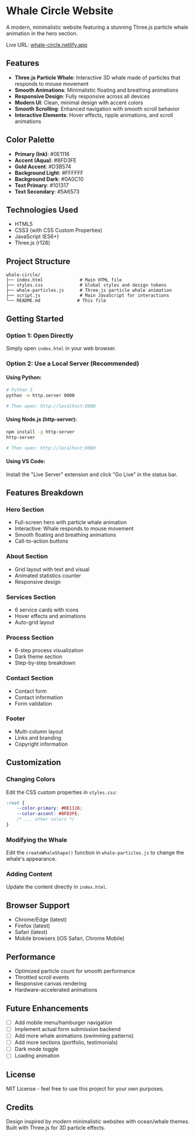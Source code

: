 # Whale Circle Website

A modern, minimalistic website featuring a stunning Three.js particle whale animation in the hero section.

Live URL: <a href="whale-circle.netlify.app">whale-circle.netlify.app</a>

## Features

- **Three.js Particle Whale**: Interactive 3D whale made of particles that responds to mouse movement
- **Smooth Animations**: Minimalistic floating and breathing animations
- **Responsive Design**: Fully responsive across all devices
- **Modern UI**: Clean, minimal design with accent colors
- **Smooth Scrolling**: Enhanced navigation with smooth scroll behavior
- **Interactive Elements**: Hover effects, ripple animations, and scroll animations

## Color Palette

- **Primary (Ink)**: #0E1116
- **Accent (Aqua)**: #8FD3FE
- **Gold Accent**: #D3B574
- **Background Light**: #FFFFFF
- **Background Dark**: #0A0C10
- **Text Primary**: #101317
- **Text Secondary**: #5A6573

## Technologies Used

- HTML5
- CSS3 (with CSS Custom Properties)
- JavaScript (ES6+)
- Three.js (r128)

## Project Structure

```
whale-circle/
├── index.html              # Main HTML file
├── styles.css              # Global styles and design tokens
├── whale-particles.js      # Three.js particle whale animation
├── script.js               # Main JavaScript for interactions
└── README.md              # This file
```

## Getting Started

### Option 1: Open Directly
Simply open `index.html` in your web browser.

### Option 2: Use a Local Server (Recommended)

#### Using Python:
```bash
# Python 3
python -m http.server 8000

# Then open: http://localhost:8000
```

#### Using Node.js (http-server):
```bash
npm install -g http-server
http-server

# Then open: http://localhost:8080
```

#### Using VS Code:
Install the "Live Server" extension and click "Go Live" in the status bar.

## Features Breakdown

### Hero Section
- Full-screen hero with particle whale animation
- Interactive: Whale responds to mouse movement
- Smooth floating and breathing animations
- Call-to-action buttons

### About Section
- Grid layout with text and visual
- Animated statistics counter
- Responsive design

### Services Section
- 6 service cards with icons
- Hover effects and animations
- Auto-grid layout

### Process Section
- 6-step process visualization
- Dark theme section
- Step-by-step breakdown

### Contact Section
- Contact form
- Contact information
- Form validation

### Footer
- Multi-column layout
- Links and branding
- Copyright information

## Customization

### Changing Colors
Edit the CSS custom properties in `styles.css`:
```css
:root {
    --color-primary: #0E1116;
    --color-accent: #8FD3FE;
    /* ... other colors */
}
```

### Modifying the Whale
Edit the `createWhaleShape()` function in `whale-particles.js` to change the whale's appearance.

### Adding Content
Update the content directly in `index.html`.

## Browser Support

- Chrome/Edge (latest)
- Firefox (latest)
- Safari (latest)
- Mobile browsers (iOS Safari, Chrome Mobile)

## Performance

- Optimized particle count for smooth performance
- Throttled scroll events
- Responsive canvas rendering
- Hardware-accelerated animations

## Future Enhancements

- [ ] Add mobile menu/hamburger navigation
- [ ] Implement actual form submission backend
- [ ] Add more whale animations (swimming patterns)
- [ ] Add more sections (portfolio, testimonials)
- [ ] Dark mode toggle
- [ ] Loading animation

## License

MIT License - feel free to use this project for your own purposes.

## Credits

Design inspired by modern minimalistic websites with ocean/whale themes.
Built with Three.js for 3D particle effects.
